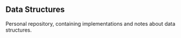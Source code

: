 ## Data Structures

Personal repository, containing implementations and notes about data structures. 